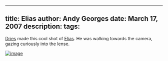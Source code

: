 -----
title:  Elias
author: Andy Georges
date: March 17, 2007
description: 
tags: 
-----







[Dries](http://buytaert.net/) made this cool shot of
[Elias](http://www.flickr.com/photos/itkovian/sets/196348/). He was
walking towards the camera, gazing curiously into the lense.


[![image](487D48F2-3396-4585-B746-09106C46A896-1.jpg)](http://www.flickr.com/photos/itkovian/423522305/)




